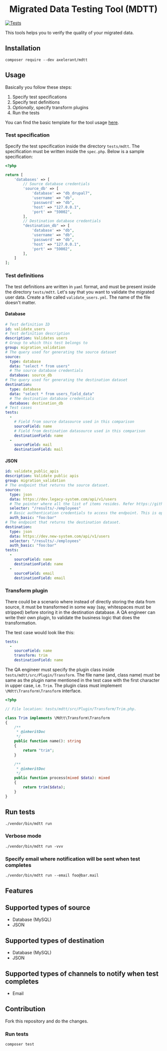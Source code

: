<h1 align="center">Migrated Data Testing Tool (MDTT)</h1>

[![Tests](https://github.com/axelerant/mdtt/actions/workflows/tests.yml/badge.svg)](https://github.com/axelerant/mdtt/actions/workflows/tests.yml)

This tools helps you to verify the quality of your migrated data.

## Installation

```shell
composer require --dev axelerant/mdtt
```

## Usage

Basically you follow these steps:

1. Specify test specifications
2. Specify test definitions
3. _Optionally_, specify transform plugins
4. Run the tests

You can find the basic template for the tool usage [here](https://github.com/axelerant/mdtt-usage).

### Test specification

Specify the test specification inside the directory `tests/mdtt`. The specification must be written inside the `spec.php`. Below is a sample specification:

```php
<?php

return [
    'databases' => [
        // Source database credentials
        'source_db' => [
            'database' => "db_drupal7",
            'username' => "db",
            'password' => "db",
            'host' => "127.0.0.1",
            'port' => "59002",
        ],
        // Destination database credentials
        "destination_db" => [
            'database' => "db",
            'username' => "db",
            'password' => "db",
            'host' => "127.0.0.1",
            'port' => "59002",
        ],
    ]
];
```

### Test definitions

The test definitions are written in `yaml` format, and must be present inside the directory `tests/mdtt`. Let's say that you want to validate the migrated user data. Create a file called `validate_users.yml`. The name of the file doesn't matter.

#### Database

```yml
# Test definition ID
id: validate_users
# Test definition description
description: Validates users
# Group to which this test belongs to
group: migration_validation
# The query used for generating the source dataset
source:
  type: database
  data: "select * from users"
  # The source database credentials
  database: source_db
# The query used for generating the destination dataset
destination:
  type: database
  data: "select * from users_field_data"
  # The destination database credentials
  database: destination_db
# Test cases
tests:
  -
    # Field from source datasource used in this comparison
    sourceField: name
    # Field from destination datasource used in this comparison
    destinationField: name
  -
    sourceField: mail
    destinationField: mail
```

#### JSON

```yaml
id: validate_public_apis
description: Validate public apis
group: migration_validation
# The endpoint that returns the source dataset.
source:
  type: json
  data: https://dev.legacy-system.com/api/v1/users
  # The pointer where all the list of items resides. Refer https://github.com/halaxa/json-machine#what-is-json-pointer-anyway for examples
  selector: "/results/-/employees"
  # Basic authentication credentials to access the endpoint. This is optional if the endpoint is publicly accessible.
  auth_basic: "foo:bar"
# The endpoint that returns the destination dataset.
destination:
  type: json
  data: https://dev.new-system.com/api/v1/users
  selector: "/results/-/employees"
  auth_basic: "foo:bar"
tests:
  -
    sourceField: name
    destinationField: name
  -
    sourceField: email
    destinationField: email
```

### Transform plugin

There could be a scenario where instead of directly storing the data from source, it must be transformed in some way (say, whitespaces must be stripped) before storing it in the destination database. A QA engineer can write their own plugin, to validate the business logic that does the transformation.

The test case would look like this:

```yaml
tests:
  -
    sourceField: name
    transform: trim
    destinationField: name
```

The QA engineer must specify the plugin class inside `tests/mdtt/src/Plugin/Transform`. The file name (and, class name) must be same as the plugin name mentioned in the test case with the first character in upper case, i.e. `Trim`. The plugin class must implement `\Mdtt\Transform\Transform` interface.

```php
<?php

// File location: tests/mdtt/src/Plugin/Transform/Trim.php.

class Trim implements \Mdtt\Transform\Transform
{
    /**
     * @inheritDoc
     */
    public function name(): string
    {
        return "trim";
    }

    /**
     * @inheritDoc
     */
    public function process(mixed $data): mixed
    {
        return trim($data);
    }
}

```

## Run tests

```shell
./vendor/bin/mdtt run
```

### Verbose mode

```shell
./vendor/bin/mdtt run -vvv
```

### Specify email where notification will be sent when test completes

```shell
./vendor/bin/mdtt run --email foo@bar.mail
```

## Features

## Supported types of source

- Database (MySQL)
- JSON

## Supported types of destination

- Database (MySQL)
- JSON

## Supported types of channels to notify when test completes

- Email

## Contribution

Fork this repository and do the changes.

### Run tests

```shell
composer test
```
